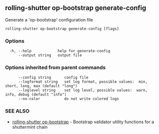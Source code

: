 ## rolling-shutter op-bootstrap generate-config

Generate a 'op-bootstrap' configuration file

```
rolling-shutter op-bootstrap generate-config [flags]
```

### Options

```
  -h, --help            help for generate-config
      --output string   output file
```

### Options inherited from parent commands

```
      --config string      config file
      --logformat string   set log format, possible values:  min, short, long, max (default "long")
      --loglevel string    set log level, possible values:  warn, info, debug (default "info")
      --no-color           do not write colored logs
```

### SEE ALSO

* [rolling-shutter op-bootstrap](rolling-shutter_op-bootstrap.md)	 - Bootstrap validator utility functions for a shuttermint chain

